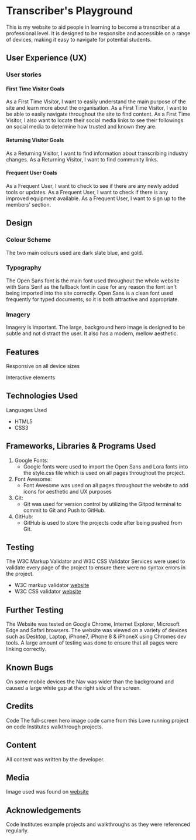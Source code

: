 # Transcriber's Playground

This is my website to aid people in learning to become a transcriber at a professional level. It is designed to be responsibe and accessible on a range of devices, making it easy to navigate for potential students.

## User Experience (UX)

### User stories

#### First Time Visitor Goals

As a First Time Visitor, I want to easily understand the main purpose of the site and learn more about the organisation.
As a First Time Visitor, I want to be able to easily navigate throughout the site to find content.
As a First Time Visitor, I also want to locate their social media links to see their followings on social media to determine how trusted and known they are.

#### Returning Visitor Goals

As a Returning Visitor, I want to find information about transcribing industry changes.
As a Returning Visitor, I want to find community links.

#### Frequent User Goals

As a Frequent User, I want to check to see if there are any newly added tools or updates.
As a Frequent User, I want to check if there is any improved equipment available.
As a Frequent User, I want to sign up to the members' section.

## Design

### Colour Scheme

The two main colours used are dark slate blue, and gold.

### Typography

The Open Sans font is the main font used throughout the whole website with Sans Serif as the fallback font in case for any reason the font isn't being imported into the site correctly. Open Sans is a clean font used frequently for typed documents, so it is both attractive and appropriate.

### Imagery

Imagery is important. The large, background hero image is designed to be subtle and not distract the user. It also has a modern, mellow aesthetic.

## Features

Responsive on all device sizes

Interactive elements

## Technologies Used

Languages Used

* HTML5
* CSS3

## Frameworks, Libraries & Programs Used

   1. Google Fonts:
        * Google fonts were used to import the Open Sans and Lora fonts into the style.css file which is used on all pages throughout the project.
   1. Font Awesome:
        * Font Awesome was used on all pages throughout the website to add icons for aesthetic and UX purposes
   1. Git:
        * Git was used for version control by utilizing the Gitpod terminal to commit to Git and Push to GitHub.
   1. GitHub:
      * GitHub is used to store the projects code after being pushed from Git.

## Testing

The W3C Markup Validator and W3C CSS Validator Services were used to validate every page of the project to ensure there were no syntax errors in the project.

* W3C markup validator [website](<https://validator.w3.org/nu/#textarea>)
* W3C CSS validator [website](https://jigsaw.w3.org/css-validator/validator)

## Further Testing

The Website was tested on Google Chrome, Internet Explorer, Microsoft Edge and Safari browsers.
The website was viewed on a variety of devices such as Desktop, Laptop, iPhone7, iPhone 8 & iPhoneX using Chromes dev tools.
A large amount of testing was done to ensure that all pages were linking correctly.

## Known Bugs

On some mobile devices the Nav was wider than the background and caused a large white gap at the right side of the screen.

## Credits
Code
The full-screen hero image code came from this Love running project on code Institutes walkthrough projects.

## Content
All content was written by the developer.

## Media
Image used was found on [website](https://www.pexels.com/)

## Acknowledgements

Code Institutes example projects and walkthroughs as they were referenced regularly.

